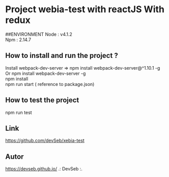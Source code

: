 # Project webia-test with reactJS With redux

##ENVIRONMENT 
Node : v4.1.2 </br>
Npm : 2.14.7 </br>

## How to install and run the project ?

Install webpack-dev-server  => npm install webpack-dev-server@^1.10.1 -g    Or    npm install webpack-dev-server -g </br>
npm install </br>
npm run start ( reference to package.json) </br>

## How to test the project
npm run test </br>

## Link
https://github.com/devSeb/xebia-test

## Autor 
https://devseb.github.io/
.: DevSeb :.
